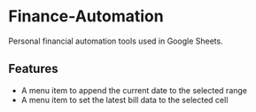 # Finance-Automation
Personal financial  automation tools used in Google Sheets.

## Features
- A menu item to append the current date to the selected range
- A menu item to set the latest bill data to the selected cell